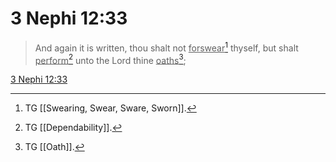 # 3 Nephi 12:33

> And again it is written, thou shalt not <u>forswear</u>[^a] thyself, but shalt <u>perform</u>[^b] unto the Lord thine <u>oaths</u>[^c];

[3 Nephi 12:33](https://www.churchofjesuschrist.org/study/scriptures/bofm/3-ne/12?lang=eng&id=p33#p33)


[^a]: TG [[Swearing, Swear, Sware, Sworn]].
[^b]: TG [[Dependability]].
[^c]: TG [[Oath]].
